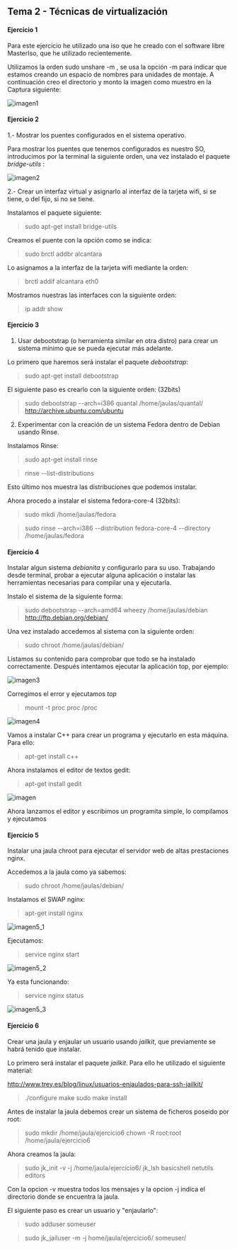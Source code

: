 ## Tema 2 - Técnicas de virtualización ##


#### Ejercicio 1 ####

Para este ejercicio he utilizado una iso que he creado con el software libre MasterIso, que he utilizado recientemente.


Utilizamos la orden sudo unshare -m <directorio>, se usa la opción -m para indicar que estamos creando un espacio de 
nombres para unidades de montaje. A continuación creo el directorio y monto la imagen como muestro en la Captura siguiente:

![imagen1](https://dl.dropbox.com/s/80fff2m1vpoz56m/Captura%20de%20pantalla%20de%202013-10-25%2010%3A11%3A06.png)


#### Ejercicio 2 ####

1.- Mostrar los puentes configurados en el sistema operativo.

Para mostrar los puentes que tenemos configurados es nuestro SO, introducimos por la terminal la siguiente orden, una vez
instalado el paquete *bridge-utils* :


![imagen2](https://dl.dropbox.com/s/idg5lsm5dbaqugh/Captura%20de%20pantalla%20de%202013-10-25%2010%3A58%3A15.png)


2.- Crear un interfaz virtual y asignarlo al interfaz de la tarjeta wifi, si se tiene, o del fijo, si no se tiene.

Instalamos el paquete siguiente:

> sudo apt-get install bridge-utils

Creamos el puente con la opción como se indica:

> sudo brctl addbr alcantara

Lo asignamos a la interfaz de la tarjeta wifi mediante la orden:

> brctl addif alcantara eth0

Mostramos nuestras las interfaces con la siguiente orden:

> ip addr show


#### Ejercicio 3 ####

1. Usar debootstrap (o herramienta similar en otra distro) para crear un sistema mínimo que se pueda ejecutar más 
adelante.

Lo primero que haremos será instalar el paquete *debootstrap*:

> sudo apt-get install debootstrap

El siguiente paso es crearlo con la siguiente orden: (32bits)

> sudo debootstrap --arch=i386 quantal /home/jaulas/quantal/ http://archive.ubuntu.com/ubuntu


2. Experimentar con la creación de un sistema Fedora dentro de Debian usando Rinse.

Instalamos Rinse:

> sudo apt-get install rinse

> rinse --list-distributions

Esto último nos muestra las distribuciones que podemos instalar.

Ahora procedo a instalar el sistema fedora-core-4 (32bits):

> sudo mkdi /home/jaulas/fedora

> sudo rinse --arch=i386 --distribution fedora-core-4 --directory /home/jaulas/fedora


#### Ejercicio 4 ####

Instalar algun sistema *debianita* y configurarlo para su uso. Trabajando desde terminal, probar a ejecutar alguna 
aplicación  o instalar las herramientas necesarias para compilar una y ejecutarla.

Instalo el sistema de la siguiente forma:

> sudo debootstrap --arch=amd64 wheezy /home/jaulas/debian http://ftp.debian.org/debian/

Una vez instalado accedemos al sistema con la siguiente orden:

> sudo chroot /home/jaulas/debian/

Listamos su contenido para comprobar que todo se ha instalado correctamente. Después intentamos ejecutar la aplicación
top, por ejemplo:

![imagen3](https://dl.dropbox.com/s/c8qmpbp5u5qj4bt/Captura%20de%20pantalla%20de%202013-11-04%2012%3A56%3A56.png)

Corregimos el error y ejecutamos *top*

> mount -t proc proc /proc

![imagen4](https://dl.dropbox.com/s/du94low4zg0kwfq/Captura%20de%20pantalla%20de%202013-11-04%2013%3A02%3A16.png)


Vamos a instalar C++ para crear un programa y ejecutarlo en esta máquina. Para ello:

> apt-get install c++

Ahora instalamos el editor de textos gedit:

> apt-get install gedit

![imagen](https://dl.dropbox.com/s/gwhstq44t9z02z0/instalando_gedit_jaula.png)

Ahora lanzamos el editor y escribimos un programita simple, lo compilamos y ejecutamos

#### Ejercicio 5 ####

Instalar una jaula chroot para ejecutar el servidor web de altas prestaciones nginx.

Accedemos a la jaula como ya sabemos:

> sudo chroot /home/jaulas/debian/

Instalamos el SWAP nginx:

> apt-get install nginx

![imagen5_1](https://dl.dropbox.com/s/slp9vje4zjzxjst/5_1.png)

Ejecutamos:

> service nginx start

![imagen5_2](https://dl.dropbox.com/s/2cf5r4vw8c9fs6p/5_2.png)

Ya esta funcionando:

> service nginx status

![imagen5_3](https://dl.dropbox.com/s/hj7ocx1iohil0vq/5_3.png)

#### Ejercicio 6 ####

Crear una jaula y enjaular un usuario usando *jailkit*, que previamente se habrá tenido que instalar.

Lo primero será instalar el paquete *jailkit*. Para ello he utilizado el siguiente material:

http://www.trey.es/blog/linux/usuarios-enjaulados-para-ssh-jailkit/

> ./configure
make
sudo make install

Antes de instalar la jaula debemos crear un sistema de ficheros poseido por root:

> sudo mkdir /home/jaula/ejercicio6
chown -R root:root /home/jaula/ejercicio6

Ahora creamos la jaula:

> sudo jk_init -v -j /home/jaula/ejercicio6/ jk_lsh basicshell netutils editors

Con la opcion -v muestra todos los mensajes y la opcion -j indica el directorio donde se encuentra la jaula.

El siguiente paso es crear un usuario y "enjaularlo":

> sudo adduser someuser

> sudo jk_jailuser -m -j home/jaula/ejercicio6/ someuser/

